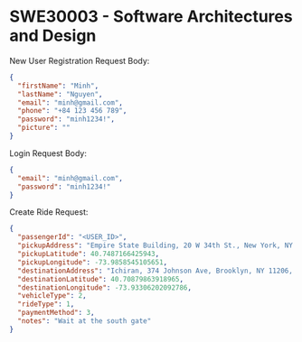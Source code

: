 # SWE30003 - Software Architectures and Design

New User Registration Request Body:
```json
{
  "firstName": "Minh",
  "lastName": "Nguyen",
  "email": "minh@gmail.com",
  "phone": "+84 123 456 789",
  "password": "minh1234!",
  "picture": ""
}
```

Login Request Body:
```json
{
  "email": "minh@gmail.com",
  "password": "minh1234!"
}
```

Create Ride Request:
```json
{
  "passengerId": "<USER_ID>",
  "pickupAddress": "Empire State Building, 20 W 34th St., New York, NY 10001, United States",
  "pickupLatitude": 40.7487166425943,
  "pickupLongitude": -73.9858545105651,
  "destinationAddress": "Ichiran, 374 Johnson Ave, Brooklyn, NY 11206, United States",
  "destinationLatitude": 40.70879863918965,
  "destinationLongitude": -73.93306202092786,
  "vehicleType": 2,
  "rideType": 1,
  "paymentMethod": 3,
  "notes": "Wait at the south gate"
}
```